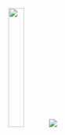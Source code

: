 <div align=center>  
<img src="https://64.media.tumblr.com/452115a94309de388a764d1fd618c39f/tumblr_piibsgfJVc1xdwfv2o1_540.gif" height=25%/>
<img src="https://readme-typing-svg.demolab.com?font=Fira+Code&pause=1000&color=A21FF7&multiline=true&random=false&width=500&lines=Hello+hello%2C+i'm+Jesus%2C+a+creative+entity."/>
</div>

